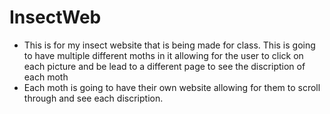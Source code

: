 # InsectWeb
- This is for my insect website that is being made for class. This is going to have multiple different moths in it allowing for the user to click on each picture and be lead to a different page to see the discription of each moth
- Each moth is going to have their own website allowing for them to scroll through and see each discription. 
